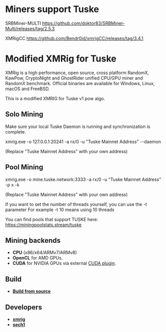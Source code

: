 # Miners support Tuske

SRBMiner-MULTI https://github.com/doktor83/SRBMiner-Multi/releases/tag/2.5.3

XMRigCC https://github.com/Bendr0id/xmrigCC/releases/tag/3.4.1


# Modified XMRig for Tuske

XMRig is a high performance, open source, cross platform RandomX, KawPow, CryptoNight and GhostRider unified CPU/GPU miner and RandomX benchmark. Official binaries are available for Windows, Linux, macOS and FreeBSD.

This is a modified XMRIG for Tuske v1 pow algo.

## Solo Mining

Make sure your local Tuske Daemon is running and synchronization is complete.

xmrig.exe -o 127.0.0.1:20241 -a rx/0 -u "Tuske Mainnet Address" --daemon

(Replace "Tuske Mainnet Address" with your own address)

## Pool Mining

xmrig.exe -o mine.tuske.network:3333 -a rx/0 -u "Tuske Mainnet Address" -p x -k

(Replace "Tuske Mainnet Address" with your own address)

If you want to set the number of threads yourself, you can use the -t parameter
For example 
-t 10 
means using 10 threads

You can find pools that support TUSKE here:
https://miningpoolstats.stream/tuske

## Mining backends
- **CPU** (x86/x64/ARMv7/ARMv8)
- **OpenCL** for AMD GPUs.
- **CUDA** for NVIDIA GPUs via external [CUDA plugin](https://github.com/MoneroOcean/xmrig-cuda).

## Build

* **[Build from source](https://xmrig.com/docs/miner/build)**



## Developers
* **[xmrig](https://github.com/xmrig)**
* **[sech1](https://github.com/SChernykh)**


